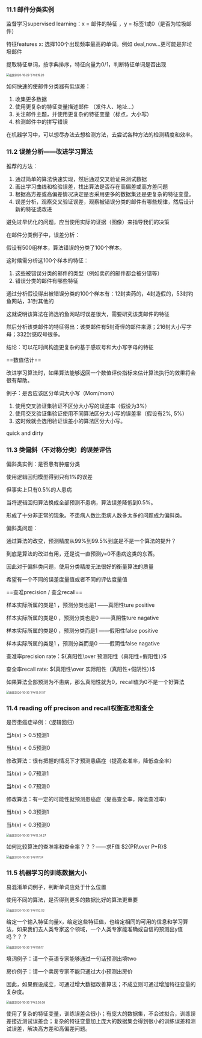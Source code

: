 ### 11.1 邮件分类实例

监督学习supervised learning：x = 邮件的特征 ，y = 标签1或0（是否为垃圾邮件）

特征features x: 选择100个出现频率最高的单词。例如 deal,now...更可能是非垃圾邮件

提取特征单词，按字典排序，特征向量为0/1，判断特征单词是否出现

<img src="https://tva1.sinaimg.cn/large/0081Kckwly1gk6gygw080j30uy0g0k15.jpg" alt="截屏2020-10-29 下午8.19.20" style="zoom:50%;" />

如何快速的使邮件分类器有低误差：

1. 收集更多数据
2. 使用更复杂的特征变量描述邮件 （发件人、地址...）
3. 关注邮件主题，并使用更复杂的特征变量（标点，大小写）
4. 检测邮件中的拼写错误



在机器学习中，可以想尽办法去想检测方法，去尝试各种方法的检测精度和效率。

### 11.2 误差分析——改进学习算法

推荐的方法：

1. 通过简单的算法快速实现，然后通过交叉验证来测试数据
2. 画出学习曲线和检验误差，找出算法是否存在高偏差或高方差问题
3. 根据高方差或高偏差情况决定是否采用更多的数据集还是更复杂的特征变量。
4. 误差分析，观察交叉验证误差，观察被错误分类的邮件有哪些规律，然后设计新的特征或改进

避免过早优化的问题，应当使用实际的证据（图像）来指导我们的决策

在邮件分类例子中，误差分析：

假设有500组样本，算法错误的分类了100个样本。

这时候需分析这100个样本的特征：

1. 这些被错误分类的邮件的类型（例如卖药的邮件都会被分错等）
2. 错误分类的邮件有哪些特征

通过分析假设得出被错误分类的100个样本有：12封卖药的，4封造假的，53封钓鱼网站，31封其他的

这就说明该算法在筛选钓鱼网站时误差很大，需要研究该类邮件的特征

然后分析该类邮件的特征得出：该类邮件有5封奇怪的邮件来源；216封大小写字母；332封感叹号很多。

结论：可以花时间构造更复杂的基于感叹号和大小写字母的特征

==数值估计==

改进学习算法时，如果算法能够返回一个数值评价指标来估计算法执行的效果将会很有帮助。

例子：是否应该区分单词大小写（Mom/mom）

1. 使用交叉验证集验证不区分大小写的误差率（假设为3%）
2. 使用交叉验证集验证使用不同算法区分大小写的误差率（假设有2%, 5%）
3. 这时候就会选用验证误差小的算法区分大小写。

quick and dirty

### 11.3 类偏斜（不对称分类）的误差评估

偏斜类实例：是否患有肿瘤分类

使用逻辑回归模型得到只有1%的误差

但事实上只有0.5%的人患病

当将逻辑回归算法换成全部预测不患病，算法误差降低到0.5%。

形成了十分非正常的现象。不患病人数比患病人数多太多的问题成为偏斜类。



偏斜类问题：

通过算法的改变，预测精度从99%到99.5%到底是不是一个算法的提升？

到底是算法的改进有用，还是说一直预测y=0不患病这类的东西。



因此对于偏斜类问题，使用分类精度无法很好的衡量算法的质量

希望有一个不同的误差度量值或者不同的评估度量值

==查准precision / 查全recall==

样本实际所属的类是1 ，预测分类也是1 ——真阳性ture positive

样本实际所属的类是0 ，预测分类也是0 ——真阴性ture nagative

样本实际所属的类是0 ，预测分类而是1 ——假阳性false positive

样本实际所属的类是1 ，预测分类而是0 ——假阴性false nagative

查准率precision rate：${真阳性\over 预测阳性（真阳性+假阳性）}$

查全率recall rate: ${真阳性\over 实际阳性（真阳性+假阴性）}$

如果算法全部预测为不患病，那么真阳性就为0，recall值为0不是一个好算法

<img src="https://tva1.sinaimg.cn/large/0081Kckwly1gk7879s5e5j30uy0fctjx.jpg" alt="截屏2020-10-30 下午12.01.57" style="zoom:50%;" />

### 11.4 reading off precison and recall权衡查准和查全

是否患癌症举例：（逻辑回归）

当$h(x) > 0.5$预测1

当$h(x)<0.5$预测0

修改算法：很有把握的情况下才预测患癌症（提高查准率，降低查全率）

当$h(x) > 0.7$预测1

当$h(x)<0.7$预测0

修改算法：有一定的可能性就预测患癌症（提高查全率，降低查准率）

当$h(x) > 0.3$预测1

当$h(x)<0.3$预测0

<img src="https://tva1.sinaimg.cn/large/0081Kckwly1gk7953ja15j30w20k47hq.jpg" alt="截屏2020-10-30 下午12.34.27" style="zoom:50%;" />

如何比较算法的查准率和查全率？？？——求F值 $2{PR\over P+R}$

<img src="https://tva1.sinaimg.cn/large/0081Kckwly1gk7adt7gujj30uy0ekdob.jpg" alt="截屏2020-10-30 下午1.17.24" style="zoom:50%;" />

### 11.5 机器学习的训练数据大小

易混淆单词例子，判断单词应处于什么位置

使用不同的算法，是否得到更多的数据比好的算法更重要

<img src="https://tva1.sinaimg.cn/large/0081Kckwly1gk7bdsm2bej30v00ecgu0.jpg" alt="截屏2020-10-30 下午1.52.02" style="zoom:50%;" />

给定一个输入特征向量x，给定这些特征值，也给定相同的可用的信息和学习算法，如果我们去人类专家这个领域，一个人类专家能准确或自信的预测出y值吗？？？

<img src="https://tva1.sinaimg.cn/large/0081Kckwly1gk7blcytatj30vu0ey7bz.jpg" alt="截屏2020-10-30 下午1.59.17" style="zoom:50%;" />

填词例子：请一个英语专家能够通过一句话预测出填two

房价例子：请一个卖房专家不能只通过大小预测出房价

因此，如果假设成立，可通过增大数据改善算法；不成立则可通过增加特征变量的复杂度。

<img src="https://tva1.sinaimg.cn/large/0081Kckwly1gk7bocyglbj30u60f6qcd.jpg" alt="截屏2020-10-30 下午2.02.08" style="zoom:50%;" />

使用了复杂的特征变量，训练误差会很小；有庞大的数据集，不会过拟合，训练误差接近测试误差会；复杂的特征变量加上庞大的数据集会得到很小的训练误差和测试误差，解决高方差和高偏差问题。


